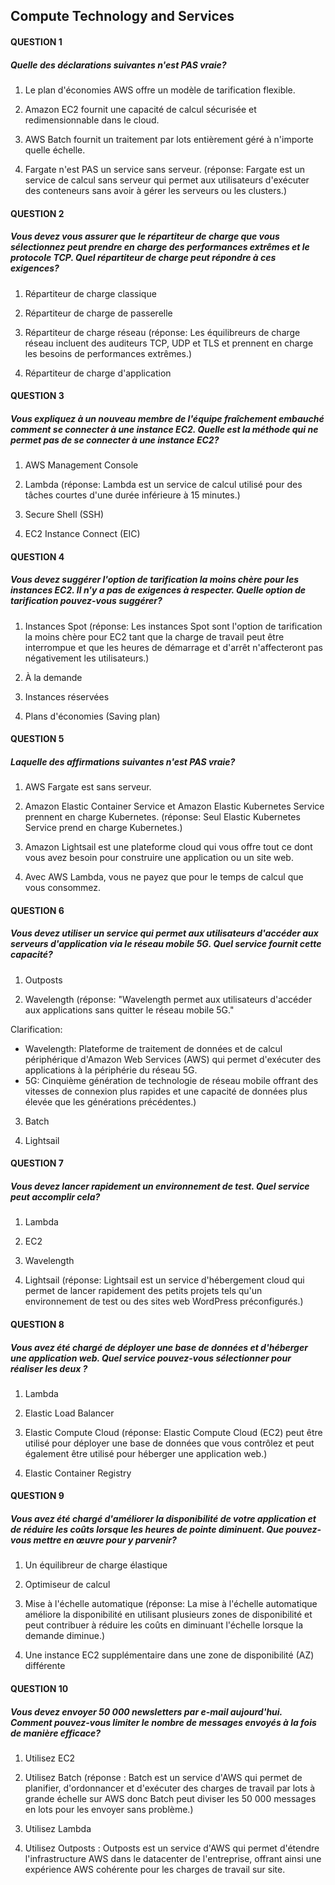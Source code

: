 ## Compute Technology and Services


#### QUESTION 1

##### Quelle des déclarations suivantes n'est PAS vraie?

1. Le plan d'économies AWS offre un modèle de tarification flexible.

2. Amazon EC2 fournit une capacité de calcul sécurisée et redimensionnable dans le cloud.

3. AWS Batch fournit un traitement par lots entièrement géré à n'importe quelle échelle.

4. Fargate n'est PAS un service sans serveur. (réponse: Fargate est un service de calcul sans serveur qui permet aux utilisateurs d'exécuter des conteneurs sans avoir à gérer les serveurs ou les clusters.)

#### QUESTION 2

##### Vous devez vous assurer que le répartiteur de charge que vous sélectionnez peut prendre en charge des performances extrêmes et le protocole TCP. Quel répartiteur de charge peut répondre à ces exigences?

1. Répartiteur de charge classique

2. Répartiteur de charge de passerelle

3. Répartiteur de charge réseau (réponse: Les équilibreurs de charge réseau incluent des auditeurs TCP, UDP et TLS et prennent en charge les besoins de performances extrêmes.)

4. Répartiteur de charge d'application

#### QUESTION 3

##### Vous expliquez à un nouveau membre de l'équipe fraîchement embauché comment se connecter à une instance EC2. Quelle est la méthode qui ne permet pas de se connecter à une instance EC2?

1. AWS Management Console

2. Lambda (réponse: Lambda est un service de calcul utilisé pour des tâches courtes d'une durée inférieure à 15 minutes.)

3. Secure Shell (SSH)

4. EC2 Instance Connect (EIC)

#### QUESTION 4

##### Vous devez suggérer l'option de tarification la moins chère pour les instances EC2. Il n'y a pas de exigences à respecter. Quelle option de tarification pouvez-vous suggérer?

1. Instances Spot (réponse: Les instances Spot sont l'option de tarification la moins chère pour EC2 tant que la charge de travail peut être interrompue et que les heures de démarrage et d'arrêt n'affecteront pas négativement les utilisateurs.)

2. À la demande

3. Instances réservées

4. Plans d'économies (Saving plan)

#### QUESTION 5

##### Laquelle des affirmations suivantes n'est PAS vraie?

1. AWS Fargate est sans serveur.

2. Amazon Elastic Container Service et Amazon Elastic Kubernetes Service prennent en charge Kubernetes. (réponse: Seul Elastic Kubernetes Service prend en charge Kubernetes.)

3. Amazon Lightsail est une plateforme cloud qui vous offre tout ce dont vous avez besoin pour construire une application ou un site web.

4. Avec AWS Lambda, vous ne payez que pour le temps de calcul que vous consommez.

#### QUESTION 6

##### Vous devez utiliser un service qui permet aux utilisateurs d'accéder aux serveurs d'application via le réseau mobile 5G. Quel service fournit cette capacité?

1. Outposts

2. Wavelength (réponse: "Wavelength permet aux utilisateurs d'accéder aux applications sans quitter le réseau mobile 5G."

Clarification:
- Wavelength: Plateforme de traitement de données et de calcul périphérique d'Amazon Web Services (AWS) qui permet d'exécuter des applications à la périphérie du réseau 5G.
- 5G: Cinquième génération de technologie de réseau mobile offrant des vitesses de connexion plus rapides et une capacité de données plus élevée que les générations précédentes.)

3. Batch

4. Lightsail

#### QUESTION 7

##### Vous devez lancer rapidement un environnement de test. Quel service peut accomplir cela?

1. Lambda

2. EC2

3. Wavelength

4. Lightsail (réponse: Lightsail est un service d'hébergement cloud qui permet de lancer rapidement des petits projets tels qu'un environnement de test ou des sites web WordPress préconfigurés.)

#### QUESTION 8

##### Vous avez été chargé de déployer une base de données et d'héberger une application web. Quel service pouvez-vous sélectionner pour réaliser les deux ?

1. Lambda

2. Elastic Load Balancer

3. Elastic Compute Cloud (réponse: Elastic Compute Cloud (EC2) peut être utilisé pour déployer une base de données que vous contrôlez et peut également être utilisé pour héberger une application web.)

4. Elastic Container Registry

#### QUESTION 9

##### Vous avez été chargé d'améliorer la disponibilité de votre application et de réduire les coûts lorsque les heures de pointe diminuent. Que pouvez-vous mettre en œuvre pour y parvenir?

1. Un équilibreur de charge élastique

2. Optimiseur de calcul

3. Mise à l'échelle automatique (réponse: La mise à l'échelle automatique améliore la disponibilité en utilisant plusieurs zones de disponibilité et peut contribuer à réduire les coûts en diminuant l'échelle lorsque la demande diminue.)

4. Une instance EC2 supplémentaire dans une zone de disponibilité (AZ) différente

#### QUESTION 10

##### Vous devez envoyer 50 000 newsletters par e-mail aujourd'hui. Comment pouvez-vous limiter le nombre de messages envoyés à la fois de manière efficace?

1. Utilisez EC2 

2. Utilisez Batch (réponse : Batch est un service d'AWS qui permet de planifier, d'ordonnancer et d'exécuter des charges de travail par lots à grande échelle sur AWS donc Batch peut diviser les 50 000 messages en lots pour les envoyer sans problème.)

3. Utilisez Lambda 

4. Utilisez Outposts : Outposts est un service d'AWS qui permet d'étendre l'infrastructure AWS dans le datacenter de l'entreprise, offrant ainsi une expérience AWS cohérente pour les charges de travail sur site.
